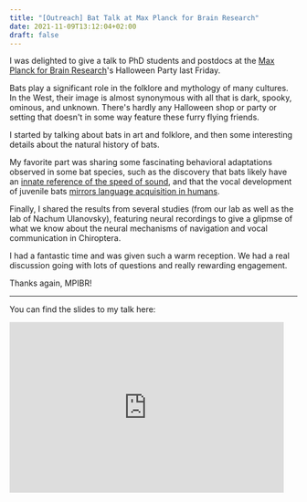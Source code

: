 ```yaml
---
title: "[Outreach] Bat Talk at Max Planck for Brain Research"
date: 2021-11-09T13:12:04+02:00
draft: false
---
```


I was delighted to give a talk to PhD students and postdocs 
at the [Max Planck for Brain Research](https://brain.mpg.de/)'s Halloween Party last Friday. 

Bats play a significant role in the folklore and mythology of many cultures. 
In the West, their image is almost synonymous with all that is dark, spooky, ominous, and unknown. 
There's hardly any Halloween shop or party or setting that doesn't in some way feature these furry flying friends. 

I started by talking about bats in art and folklore, and then some interesting details about the natural history of bats. 

My favorite part was sharing some fascinating behavioral adaptations observed in some bat species, 
such as the discovery that bats likely have an [innate reference of the speed of sound](https://www.pnas.org/content/118/19/e2024352118), 
and that the vocal development of juvenile bats [mirrors language acquisition in humans](https://www.science.org/doi/suppl/10.1126/science.abf9279).

Finally, I shared the results from several studies (from our lab as well as the lab of Nachum Ulanovsky),
featuring neural recordings to give a glipmse of what we know about the neural mechanisms of navigation and 
vocal communication in Chiroptera. 

I had a fantastic time and was given such a warm reception. We had a real discussion going with lots of
questions and really rewarding engagement. 

Thanks again, MPIBR!

---

You can find the slides to my talk here: 

<iframe src="https://docs.google.com/presentation/d/e/2PACX-1vRYN2rT_2h9R0Ngf6yrvKPhjOWakqG_O0JdmR76RlZ6Xggp0SsHEG-pwiXcdRfKcp_u_K2ChjnsJgNs/embed?start=false&loop=false&delayms=3000" frameborder="0" width="480" height="299" allowfullscreen="true" mozallowfullscreen="true" webkitallowfullscreen="true"></iframe>

